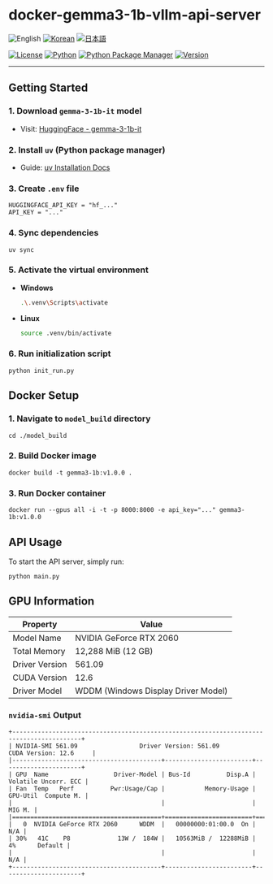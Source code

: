 # docker-gemma3-1b-vllm-api-server

![English](https://img.shields.io/badge/Language-English-gray)
[![Korean](https://img.shields.io/badge/Language-한국어-blue)](/docs/README.ko.md)
[![日本語](https://img.shields.io/badge/Language-日本語-blue)](/docs/README.ja.md)

[![License](https://img.shields.io/badge/License-MIT-green.svg)](https://opensource.org/licenses/MIT)
[![Python](https://img.shields.io/badge/Python-v3.10-blue?logo=python)](https://www.python.org/)
[![Python Package Manager](https://img.shields.io/badge/Package_Manager-uv-blue)](https://docs.astral.sh/uv/)
[![Version](https://img.shields.io/badge/Version-0.1.0-orange)](https://github.com/teddylee777/langgraph-mcp-agents)

---

## Getting Started

### 1. Download `gemma-3-1b-it` model
- Visit: [HuggingFace - gemma-3-1b-it](https://huggingface.co/google/gemma-3-1b-it)

### 2. Install `uv` (Python package manager)
- Guide: [uv Installation Docs](https://docs.astral.sh/uv/getting-started/installation/)

### 3. Create `.env` file
```
HUGGINGFACE_API_KEY = "hf_..."
API_KEY = "..."
```

### 4. Sync dependencies
```
uv sync
```

### 5. Activate the virtual environment

- **Windows**
    ```sh
    .\.venv\Scripts\activate
    ```
- **Linux**
    ```sh
    source .venv/bin/activate
    ```

### 6. Run initialization script
```shell
python init_run.py
```



## Docker Setup

### 1. Navigate to `model_build` directory
```
cd ./model_build
```

### 2. Build Docker image
```shell
docker build -t gemma3-1b:v1.0.0 .
```

### 3. Run Docker container
```
docker run --gpus all -i -t -p 8000:8000 -e api_key="..." gemma3-1b:v1.0.0
```

## API Usage
To start the API server, simply run:
```
python main.py
```

## GPU Information

|Property|Value|
|---|---|
|Model Name|NVIDIA GeForce RTX 2060|
|Total Memory|12,288 MiB (12 GB)|
|Driver Version|561.09|
|CUDA Version|12.6|
|Driver Model|WDDM (Windows Display Driver Model)|


### `nvidia-smi` Output
```shell
+-----------------------------------------------------------------------------------------+
| NVIDIA-SMI 561.09                 Driver Version: 561.09         CUDA Version: 12.6     |
|-----------------------------------------+------------------------+----------------------+
| GPU  Name                  Driver-Model | Bus-Id          Disp.A | Volatile Uncorr. ECC |
| Fan  Temp   Perf          Pwr:Usage/Cap |           Memory-Usage | GPU-Util  Compute M. |
|                                         |                        |               MIG M. |
|=========================================+========================+======================|
|   0  NVIDIA GeForce RTX 2060      WDDM  |   00000000:01:00.0  On |                  N/A |
| 30%   41C    P8             13W /  184W |   10563MiB /  12288MiB |      4%      Default |
|                                         |                        |                  N/A |
+-----------------------------------------+------------------------+----------------------+
```